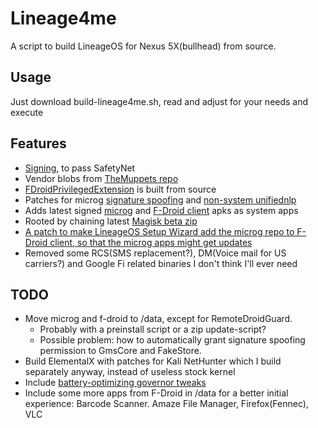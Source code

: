 # Lineage4me

A script to build LineageOS for Nexus 5X(bullhead) from source. 

## Usage
Just download build-lineage4me.sh, read and adjust for your needs and execute

## Features
- [Signing](https://wiki.lineageos.org/signing_builds.html), to pass SafetyNet
- Vendor blobs from [TheMuppets repo](https://github.com/TheMuppets/proprietary_vendor_lge)
- [FDroidPrivilegedExtension](https://gitlab.com/fdroid/privileged-extension/blob/master/README.md) is built from source
- Patches for microg [signature spoofing](https://raw.githubusercontent.com/microg/android_packages_apps_GmsCore/master/patches/android_frameworks_base-N.patch) and [non-system unifiednlp](https://raw.githubusercontent.com/microg/android_packages_apps_UnifiedNlp/master/patches/android_frameworks_base-N.patch)
- Adds latest signed [microg](https://microg.org/download.html) and [F-Droid client](https://f-droid.org/) apks as system apps
- Rooted by chaining latest [Magisk beta zip](https://forum.xda-developers.com/apps/magisk/beta-magisk-v13-0-0980cb6-t3618589)
- [A patch to make LineageOS Setup Wizard add the microg repo to F-Droid client, so that the microg apps might get updates](https://github.com/thermatk/Lineage4me/blob/master/add_microg_repo_setup.patch)
- Removed some RCS(SMS replacement?), DM(Voice mail for US carriers?) and Google Fi related binaries I don't think I'll ever need

## TODO
- Move microg and f-droid to /data, except for RemoteDroidGuard.
  - Probably with a preinstall script or a zip update-script?
  - Possible problem: how to automatically grant signature spoofing permission to GmsCore and FakeStore.
- Build ElementalX with patches for Kali NetHunter which I build separately anyway, instead of useless stock kernel
- Include [battery-optimizing governor tweaks](https://github.com/Alcolawl/Interactive-Governor-Tweaks)
- Include some more apps from F-Droid in /data for a better initial experience: Barcode Scanner. Amaze File Manager, Firefox(Fennec), VLC
